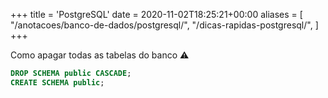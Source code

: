 +++
title = 'PostgreSQL'
date = 2020-11-02T18:25:21+00:00
aliases = [
    "/anotacoes/banco-de-dados/postgresql/",
    "/dicas-rapidas-postgresql/",
]
+++


Como apagar todas as tabelas do banco ⚠
```sql
DROP SCHEMA public CASCADE;
CREATE SCHEMA public;
```
